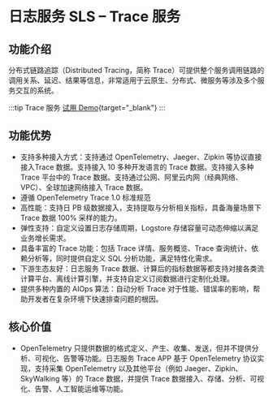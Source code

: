 # 日志服务 SLS – Trace 服务

## 功能介绍
分布式链路追踪（Distributed Tracing，简称 Trace）可提供整个服务调用链路的调用关系、延迟、结果等信息，非常适用于云原生、分布式、微服务等涉及多个服务交互的系统。

:::tip Trace 服务
[试用 Demo](/playground/demo.html?dest=/lognext/trace/sls-mall/sls-mall%3Fresource=/trace/sls-mall/explorer){target="_blank"}
:::


## 功能优势
- 支持多种接入方式：支持通过 OpenTelemetry、Jaeger、Zipkin 等协议直接接入Trace 数据。支持接入 10 多种开发语言的 Trace 数据。支持接入多种 Trace 平台中的 Trace 数据。支持通过公网、阿里云内网（经典网络、VPC）、全球加速网络接入 Trace 数据。
- 遵循 OpenTelemetry Trace 1.0 标准规范
- 高性能：支持日 PB 级数据接入，支持提取与分析相关指标，具备海量场景下 Trace 数据 100% 采样的能力。
- 弹性支持：自定义设置日志存储周期，Logstore 存储容量可动态伸缩以满足业务增长需求。
- 具备丰富的 Trace 功能：包括 Trace 详情、服务概览、Trace 查询统计、依赖分析等，同时提供自定义 SQL 分析功能，满足特性化需求。
- 下游生态友好：日志服务 Trace 数据、计算后的指标数据等都支持对接各类流计算平台、离线计算引擎，并支持自定义订阅数据进行定制化处理。
- 提供多种内置的 AIOps 算法：自动分析 Trace 对于性能、错误率的影响，帮助开发者在复杂环境下快速排查问题的根因。

## 核心价值
- OpenTelemetry 只提供数据的格式定义、产生、收集、发送，但并不提供分析、可视化、告警等功能。日志服务 Trace APP 基于 OpenTelemetry 协议实现，支持采集 OpenTelemetry 以及其他平台（例如 Jaeger、Zipkin、SkyWalking 等）的 Trace 数据，并提供 Trace 数据接入、存储、分析、可视化、告警、人工智能运维等功能。



